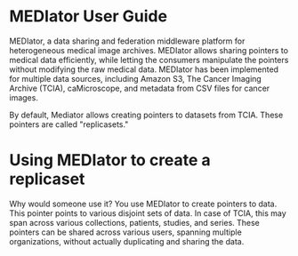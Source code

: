 # MEDIator User Guide
MEDIator, a data sharing and federation middleware platform for heterogeneous medical image archives. MEDIator allows sharing pointers to medical data efficiently, while letting the consumers manipulate the pointers without modifying the raw medical data. MEDIator has been implemented for multiple data sources, including Amazon S3, The Cancer Imaging Archive (TCIA), caMicroscope, and metadata from CSV files for cancer images.

By default, Mediator allows creating pointers to datasets from TCIA. These pointers are called "replicasets."


# Using MEDIator to create a replicaset
Why would someone use it? You use MEDIator to create pointers to data. This pointer points to various disjoint sets of data. In case of TCIA, this may span across various collections, patients, studies, and series. These pointers can be shared across various users, spanning multiple organizations, without actually duplicating and sharing the data.
